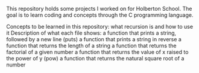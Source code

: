 This repository holds some projects I worked on for Holberton School. The goal is to learn coding and concepts through the C programming language.

Concepts to be learned in this repository:
what recursion is and how to use it
Description of what each file shows:
a function that prints a string, followed by a new line (puts)
a function that prints a string in reverse
a function that returns the length of a string
a function that returns the factorial of a given number
a function that returns the value of x raised to the power of y (pow)
a function that returns the natural square root of a number
